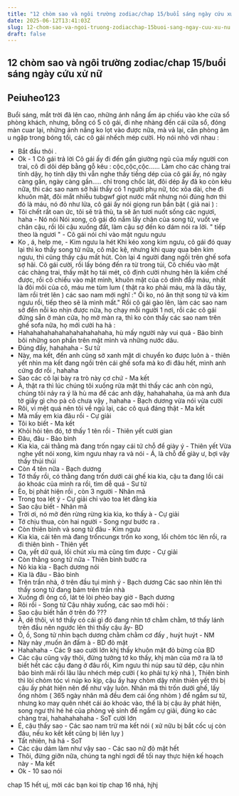 ```yaml
---
title: "12 chòm sao và ngôi trường zodiac/chap 15/buổi sáng ngày cứu xử nữ"
date: 2025-06-12T13:41:03Z
slug: 12-chom-sao-va-ngoi-truong-zodiacchap-15buoi-sang-ngay-cuu-xu-nu
draft: false
---
```


## 12 chòm sao và ngôi trường zodiac/chap 15/buổi sáng ngày cứu xử nữ

## Peiuheo123

Buổi sáng, mắt trời đã lên cao, những ánh nắng ấm áp chiếu vào khe cửa sổ phòng khách, nhưng, bỗng có 5 cô gái, đi nhẹ nhàng đến cái cửa sổ, đóng màn cuar lại, những ánh nắng ko lọt vào được nữa, mà vả lại, căn phòng âm u ngập trong bóng tối, các cô gái nhếch mép cười. Họ nói nhỏ với nhau :
- Bắt đầu thôi .
- Ok - 1 Cô gái trả lời
     Cô gái ấy đi đến gần giường ngủ của mấy người con trai, cô đi dôi dép bằng gỗ kêu : cộc,cộc,cộc...... Làm cho các chàng trai tỉnh dậy, họ tỉnh dậy thì vẫn nghe thấy tiếng dép của cô gái ấy, nó ngày càng gần, ngày càng gần..... chỉ trong chốc lát, đôi dép ấy đã ko còn kêu nữa, thì các sao nam sở hãi thấy có 1 người phụ nữ, tóc xõa dài, che đi khuôn mặt, đôi mắt nhiễu tubgwf giọt nước mắt nhưng nói đúng hơn thì đó là máu, nó đỏ như lửa, cô gái ấy nói giọng run bần bật ( giả nai ) :
- Tôi chết rất oan ức, tôi sẽ trả thù, ta sẽ ăn tươi nuốt sống các ngươi, haha - Nó nói
Nói xong, cô gái đó nắm lấy chân của song tử, vuốt ve chân cậu, rồi lôi cậu xuống đất, làm cậu sợ đến ko dám nói ra lời. " tiếp theo là ngươi " - Cô gái nói chỉ vào mặt ngưu ngưu
- Ko , á, help me, - Kim ngưu la hét
Khi kéo xong kim ngưu, cô gái đó quay lại thì ko thấy song tử nữa, cô mặc kệ, nhưng khi quay qua bên kim ngưu, thì cũng thấy cậu mất hút. Còn lại 4 người đang ngồi trên ghế sofa sợ hãi. Cô gái cười, rồi lấy bóng đến ra từ trong túi, Cô chiếu vào mặt các chàng trai, thấy mặt họ tái mét, cô định cười nhưng hên là kiềm chế được, rồi cô chiếu vào mặt mình, khuôn mặt của cô dính đầy máu, nhất là đôi môi của cô, máu me tùm lum ( thật ra ko phải máu, mà là dâu tây, làm rồi trét lên ) các sao nam mới nghĩ :" Ôi ko, nó ăn thịt song tử và kim ngưu rồi, tiếp theo sẽ là mình mất."
Rồi cô gái gào lên, làm các sao nam sở đến nỗi ko nhịn được nữa, họ chạy mỗi người 1 nơi, rồi các cô gái đứng sẵn ở màn cửa, họ mở màn ra, thì ko còn thấy các sao nam trên ghế sofa nữa, họ mới cười ha hả :
- Hahahahahahahahahahahahaha, hù mấy người này vui quá - Bảo bình bôi những son phấn trên mặt mình và những nước dâu.
- Đúng đấy, hahahaha - Sư tử
- Này, ma kết, đến anh cũng sở xanh mặt di chuyển ko được luôn à - thiên yết nhìn ma kết đang ngồi trên cái ghế sofa mà ko đi đâu hết, mình anh cứng đơ rồi , hahaha
- Sao các cô lại bày ra trò này cơ chứ - Ma kết
- À, thật ra thì lúc chúng tôi xuống rửa mặt thì thấy các anh còn ngủ, chúng tôi nảy ra ý là hù ma để các anh dậy, hahahahaha, ủa mà anh đưa tờ giấy gì cho pà cô chưa vậy , hahaha - Bạch dương vừa nói vừa cười
- Rôi, vì mệt quá nên tôi về ngủ lại, các cô quá đáng thật - Ma kết
- Mà mấy em kia đâu rồi - Cự giải
- Tôi ko biết - Ma kết
- Khỏi hỏi tên đó, tớ thấy 1 tên rồi - Thiên yết cười gian
- Đâu, đâu - Bảo bình
- Kia kìa, cái thằng mà đang trốn ngay cái tử chỗ để giày ý - Thiên yết
Vừa nghe yết nói xong, kim ngưu nhay ra và nói - Á, là chỗ để giày ư, bợi vậy thấy thúi thúi
- Còn 4 tên nữa - Bạch dương
- Tớ thấy rồi, có thằng đang trốn dưới cái ghế kia kìa, cậu ta đang lồi cái áo khoác của mình ra rồi, tìm dễ quá - Sư tử
- Èo, bị phát hiện rồi , còn 3 người - Nhân mã
- Trong toa lét ý - Cự giải chỉ vào toa lét đằng kia
- Sao cậu biết - Nhân mã
- Trời ơi, nó mở đén rừng rừng kia kìa, ko thấy à - Cự giải
- Tớ chịu thua, còn hai người - Song ngư bước ra .
- Còn thiên bình và song tử đâu - Kim ngưu
- Kia kìa, cái tên mà đang trốncungx trốn ko xong, lồi chỏm tóc lên rồi, ra đi thiên bình - Thiên yết
- Oa, yết dữ quá, lồi chút xíu mà cũng tìm được - Cự giải
- Còn thằng song tử nữa - Thiên bình bước ra
- Nó kia kìa - Bạch dương nói
- Kia là đâu - Bảo bình
- Trên trần nhà, ở trên đầu tụi mình ý - Bạch dương
Các sao nhìn lên thì thấy song tử đang bám trên trần nhà
- Xuống đi ông cố, lát té lòi phèo bay giờ - Bạch dương
- Rôi rồi - Song tử
Cậu nhảy xuống, các sao mới hỏi :
- Sao cậu biết hắn ở trên đó ???
- À, dẽ thôi, vì tớ thấy có cái gì đó đang nhìn tớ chằm chằm, tớ thấy lánh trên đầu nên ngước lên thì thấy cậu ấy- BD
- Ô, ồ, Song tử nhìn bạch dương chằm chằm cơ đấy , huýt huýt - NM
- Này này ,muốn ăn đấm à - BD đỏ mặt
- Hahahaha - Các 9 sao cười lớn khj thấy khuôn mặt đỏ bừng của BD
- Các cậu cũng vậy thôi, đừng tưởng tớ ko thấy, khj màn của mở ra là tớ biết hết các cậu đang ở đâu rồi, Kim ngưu thì núp sau tử dép, cậu nhìn bảo bình mãi rồi lâu lâu nhéch mép cười ( ko phải tự kỷ nhá ), Thiên bình thì lòi chỏm tóc vì núp ko kịp, cậu ấy hay chòm dậy nhìn thiên yết thì bị cậu ấy phát hiện nên để như vậy luôn. Nhân mã thì trốn dưới ghế, lấy ống nhòm ( 365 ngày nhân mã đều đem cái ống nhòm ) để ngắm sư tử, nhưng ko may quên nhét cái áo khoác vào, thế là bị cậu ây phát hiện, song ngư thì hé hé của phòng vệ sinh để ngắm cự giải, đúng ko các chàng trai, hahahahahaha - SoT cười lớn
- É, cậu thấy sao - Các sao nam trừ ma kết nói ( xử nữu bị bắt cốc uj còn đâu, nếu ko kết kết cũng bị liên lụy )
- Tất nhiên, há há - SoT
- Các cậu dám làm như vậy sao - Các sao nữ đỏ mặt hết
- Thôi, đừng giỡn nữa, chúng ta nghỉ ngơi để tối nay thực hiện kế hoạch này - Ma kết
- Ok - 10 sao nói
 
 chap 15 hết uj, mời các bạn koi típ chap 16 nhá, hjhj